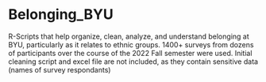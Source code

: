 # Belonging_BYU
R-Scripts that help organize, clean, analyze, and understand belonging at BYU, particularly as it relates to ethnic groups. 1400+ surveys from dozens of participants over the course of the 2022 Fall semester were used.
Initial cleaning script and excel file are not included, as they contain sensitive data (names of survey respondants)

